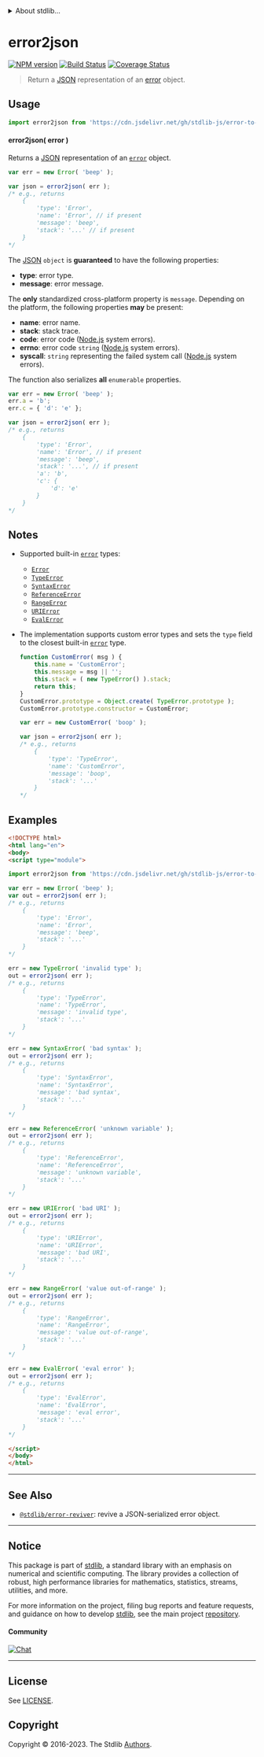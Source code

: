 <!--

@license Apache-2.0

Copyright (c) 2018 The Stdlib Authors.

Licensed under the Apache License, Version 2.0 (the "License");
you may not use this file except in compliance with the License.
You may obtain a copy of the License at

   http://www.apache.org/licenses/LICENSE-2.0

Unless required by applicable law or agreed to in writing, software
distributed under the License is distributed on an "AS IS" BASIS,
WITHOUT WARRANTIES OR CONDITIONS OF ANY KIND, either express or implied.
See the License for the specific language governing permissions and
limitations under the License.

-->


<details>
  <summary>
    About stdlib...
  </summary>
  <p>We believe in a future in which the web is a preferred environment for numerical computation. To help realize this future, we've built stdlib. stdlib is a standard library, with an emphasis on numerical and scientific computation, written in JavaScript (and C) for execution in browsers and in Node.js.</p>
  <p>The library is fully decomposable, being architected in such a way that you can swap out and mix and match APIs and functionality to cater to your exact preferences and use cases.</p>
  <p>When you use stdlib, you can be absolutely certain that you are using the most thorough, rigorous, well-written, studied, documented, tested, measured, and high-quality code out there.</p>
  <p>To join us in bringing numerical computing to the web, get started by checking us out on <a href="https://github.com/stdlib-js/stdlib">GitHub</a>, and please consider <a href="https://opencollective.com/stdlib">financially supporting stdlib</a>. We greatly appreciate your continued support!</p>
</details>

# error2json

[![NPM version][npm-image]][npm-url] [![Build Status][test-image]][test-url] [![Coverage Status][coverage-image]][coverage-url] <!-- [![dependencies][dependencies-image]][dependencies-url] -->

> Return a [JSON][json] representation of an [error][mdn-error] object.

<!-- Section to include introductory text. Make sure to keep an empty line after the intro `section` element and another before the `/section` close. -->

<section class="intro">

</section>

<!-- /.intro -->

<!-- Package usage documentation. -->



<section class="usage">

## Usage

```javascript
import error2json from 'https://cdn.jsdelivr.net/gh/stdlib-js/error-to-json@v0.1.0-esm/index.mjs';
```

#### error2json( error )

Returns a [JSON][json] representation of an [`error`][mdn-error] object.

```javascript
var err = new Error( 'beep' );

var json = error2json( err );
/* e.g., returns
    {
        'type': 'Error',
        'name': 'Error', // if present
        'message': 'beep',
        'stack': '...' // if present
    }
*/
```

The [JSON][json] `object` is **guaranteed** to have the following properties:

-   **type**: error type.
-   **message**: error message.

The **only** standardized cross-platform property is `message`. Depending on the platform, the following properties **may** be present:

-   **name**: error name.
-   **stack**: stack trace.
-   **code**: error code ([Node.js][node-system-error] system errors).
-   **errno**: error code `string` ([Node.js][node-system-error] system errors).
-   **syscall**: `string` representing the failed system call ([Node.js][node-system-error] system errors).

The function also serializes **all** `enumerable` properties.

<!-- eslint-disable object-curly-newline -->

```javascript
var err = new Error( 'beep' );
err.a = 'b';
err.c = { 'd': 'e' };

var json = error2json( err );
/* e.g., returns
    {
        'type': 'Error',
        'name': 'Error', // if present
        'message': 'beep',
        'stack': '...', // if present
        'a': 'b',
        'c': {
            'd': 'e'
        }
    }
*/
```

</section>

<!-- /.usage -->

<!-- Package usage notes. Make sure to keep an empty line after the `section` element and another before the `/section` close. -->

<section class="notes">

## Notes

-   Supported built-in [`error`][mdn-error] types:

    -   [`Error`][mdn-error] 
    -   [`TypeError`][mdn-type-error]
    -   [`SyntaxError`][mdn-syntax-error]
    -   [`ReferenceError`][mdn-reference-error]
    -   [`RangeError`][mdn-range-error]
    -   [`URIError`][mdn-uri-error]
    -   [`EvalError`][mdn-eval-error]

-   The implementation supports custom error types and sets the `type` field to the closest built-in [`error`][mdn-error] type.

    ```javascript
    function CustomError( msg ) {
        this.name = 'CustomError';
        this.message = msg || '';
        this.stack = ( new TypeError() ).stack;
        return this;
    }
    CustomError.prototype = Object.create( TypeError.prototype );
    CustomError.prototype.constructor = CustomError;

    var err = new CustomError( 'boop' );

    var json = error2json( err );
    /* e.g., returns
        {
            'type': 'TypeError',
            'name': 'CustomError',
            'message': 'boop',
            'stack': '...'
        }
    */
    ```

</section>

<!-- /.notes -->

<!-- Package usage examples. -->

<section class="examples">

## Examples

<!-- eslint no-undef: "error" -->

```html
<!DOCTYPE html>
<html lang="en">
<body>
<script type="module">

import error2json from 'https://cdn.jsdelivr.net/gh/stdlib-js/error-to-json@v0.1.0-esm/index.mjs';

var err = new Error( 'beep' );
var out = error2json( err );
/* e.g., returns
    {
        'type': 'Error',
        'name': 'Error',
        'message': 'beep',
        'stack': '...'
    }
*/

err = new TypeError( 'invalid type' );
out = error2json( err );
/* e.g., returns
    {
        'type': 'TypeError',
        'name': 'TypeError',
        'message': 'invalid type',
        'stack': '...'
    }
*/

err = new SyntaxError( 'bad syntax' );
out = error2json( err );
/* e.g., returns
    {
        'type': 'SyntaxError',
        'name': 'SyntaxError',
        'message': 'bad syntax',
        'stack': '...'
    }
*/

err = new ReferenceError( 'unknown variable' );
out = error2json( err );
/* e.g., returns
    {
        'type': 'ReferenceError',
        'name': 'ReferenceError',
        'message': 'unknown variable',
        'stack': '...'
    }
*/

err = new URIError( 'bad URI' );
out = error2json( err );
/* e.g., returns
    {
        'type': 'URIError',
        'name': 'URIError',
        'message': 'bad URI',
        'stack': '...'
    }
*/

err = new RangeError( 'value out-of-range' );
out = error2json( err );
/* e.g., returns
    {
        'type': 'RangeError',
        'name': 'RangeError',
        'message': 'value out-of-range',
        'stack': '...'
    }
*/

err = new EvalError( 'eval error' );
out = error2json( err );
/* e.g., returns
    {
        'type': 'EvalError',
        'name': 'EvalError',
        'message': 'eval error',
        'stack': '...'
    }
*/

</script>
</body>
</html>
```

</section>

<!-- /.examples -->

<!-- Section to include cited references. If references are included, add a horizontal rule *before* the section. Make sure to keep an empty line after the `section` element and another before the `/section` close. -->

<section class="references">

</section>

<!-- /.references -->

<!-- Section for related `stdlib` packages. Do not manually edit this section, as it is automatically populated. -->

<section class="related">

* * *

## See Also

-   <span class="package-name">[`@stdlib/error-reviver`][@stdlib/error/reviver]</span><span class="delimiter">: </span><span class="description">revive a JSON-serialized error object.</span>

</section>

<!-- /.related -->

<!-- Section for all links. Make sure to keep an empty line after the `section` element and another before the `/section` close. -->


<section class="main-repo" >

* * *

## Notice

This package is part of [stdlib][stdlib], a standard library with an emphasis on numerical and scientific computing. The library provides a collection of robust, high performance libraries for mathematics, statistics, streams, utilities, and more.

For more information on the project, filing bug reports and feature requests, and guidance on how to develop [stdlib][stdlib], see the main project [repository][stdlib].

#### Community

[![Chat][chat-image]][chat-url]

---

## License

See [LICENSE][stdlib-license].


## Copyright

Copyright &copy; 2016-2023. The Stdlib [Authors][stdlib-authors].

</section>

<!-- /.stdlib -->

<!-- Section for all links. Make sure to keep an empty line after the `section` element and another before the `/section` close. -->

<section class="links">

[npm-image]: http://img.shields.io/npm/v/@stdlib/error-to-json.svg
[npm-url]: https://npmjs.org/package/@stdlib/error-to-json

[test-image]: https://github.com/stdlib-js/error-to-json/actions/workflows/test.yml/badge.svg?branch=v0.1.0
[test-url]: https://github.com/stdlib-js/error-to-json/actions/workflows/test.yml?query=branch:v0.1.0

[coverage-image]: https://img.shields.io/codecov/c/github/stdlib-js/error-to-json/main.svg
[coverage-url]: https://codecov.io/github/stdlib-js/error-to-json?branch=main

<!--

[dependencies-image]: https://img.shields.io/david/stdlib-js/error-to-json.svg
[dependencies-url]: https://david-dm.org/stdlib-js/error-to-json/main

-->

[chat-image]: https://img.shields.io/gitter/room/stdlib-js/stdlib.svg
[chat-url]: https://app.gitter.im/#/room/#stdlib-js_stdlib:gitter.im

[stdlib]: https://github.com/stdlib-js/stdlib

[stdlib-authors]: https://github.com/stdlib-js/stdlib/graphs/contributors

[umd]: https://github.com/umdjs/umd
[es-module]: https://developer.mozilla.org/en-US/docs/Web/JavaScript/Guide/Modules

[deno-url]: https://github.com/stdlib-js/error-to-json/tree/deno
[umd-url]: https://github.com/stdlib-js/error-to-json/tree/umd
[esm-url]: https://github.com/stdlib-js/error-to-json/tree/esm
[branches-url]: https://github.com/stdlib-js/error-to-json/blob/main/branches.md

[stdlib-license]: https://raw.githubusercontent.com/stdlib-js/error-to-json/main/LICENSE

[json]: http://www.json.org/

[mdn-error]: https://developer.mozilla.org/en-US/docs/Web/JavaScript/Reference/Global_Objects/Error

[mdn-type-error]: https://developer.mozilla.org/en-US/docs/Web/JavaScript/Reference/Global_Objects/TypeError

[mdn-syntax-error]: https://developer.mozilla.org/en-US/docs/Web/JavaScript/Reference/Global_Objects/SyntaxError

[mdn-range-error]: https://developer.mozilla.org/en-US/docs/Web/JavaScript/Reference/Global_Objects/RangeError

[mdn-reference-error]: https://developer.mozilla.org/en-US/docs/Web/JavaScript/Reference/Global_Objects/ReferenceError

[mdn-uri-error]: https://developer.mozilla.org/en-US/docs/Web/JavaScript/Reference/Global_Objects/URIError

[mdn-eval-error]: https://developer.mozilla.org/en-US/docs/Web/JavaScript/Reference/Global_Objects/EvalError

[node-system-error]: https://nodejs.org/api/errors.html#errors_class_system_error

<!-- <related-links> -->

[@stdlib/error/reviver]: https://github.com/stdlib-js/error-reviver/tree/esm

<!-- </related-links> -->

</section>

<!-- /.links -->
